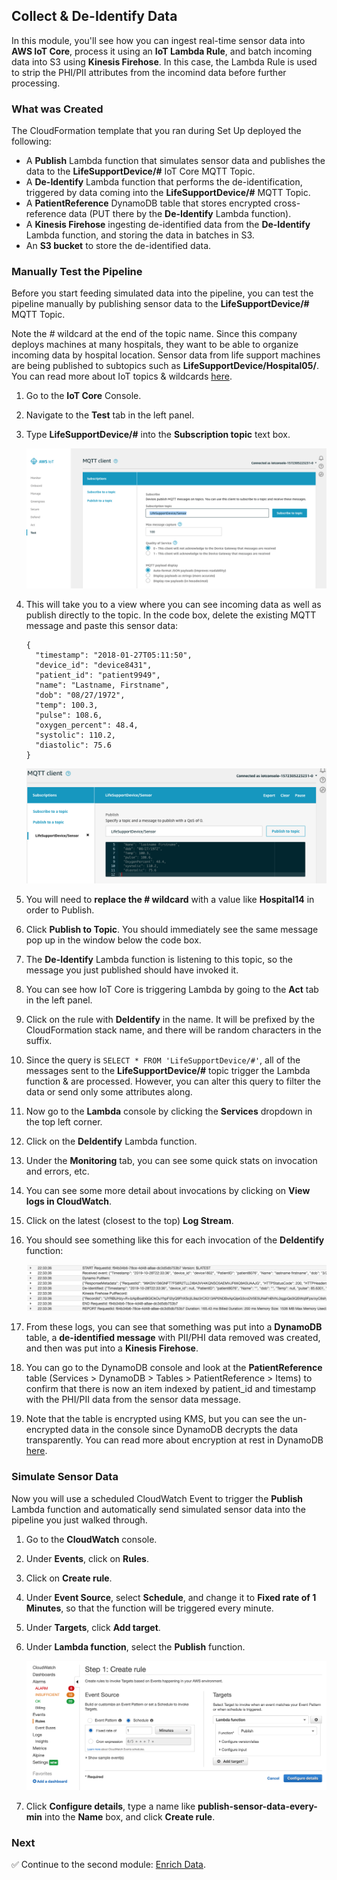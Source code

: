 ## Collect & De-Identify Data

In this module, you'll see how you can ingest real-time sensor data into **AWS IoT Core**, process it using an **IoT Lambda Rule**, and batch incoming data into S3 using **Kinesis Firehose**. In this case, the Lambda Rule is used to strip the PHI/PII attributes from the incomind data before further processing.

### What was Created

The CloudFormation template that you ran during Set Up deployed the following:

* A **Publish** Lambda function that simulates sensor data and publishes the data to the **LifeSupportDevice/#** IoT Core MQTT Topic.
* A **De-Identify** Lambda function that performs the de-identification, triggered by data coming into the **LifeSupportDevice/#** MQTT Topic.
* A **PatientReference** DynamoDB table that stores encrypted cross-reference data (PUT there by the **De-Identify** Lambda function).
* A **Kinesis Firehose** ingesting de-identified data from the **De-Identify** Lambda function, and storing the data in batches in S3.
* An **S3 bucket** to store the de-identified data.

### Manually Test the Pipeline
Before you start feeding simulated data into the pipeline, you can test the pipeline manually by publishing sensor data to the **LifeSupportDevice/#** MQTT Topic. 

Note the *#* wildcard at the end of the topic name. Since this company deploys machines at many hospitals, they want to be able to organize incoming data by hospital location. Sensor data from life support machines are being published to subtopics such as **LifeSupportDevice/Hospital05/**. You can read more about IoT topics & wildcards [here][iot-topic].

1. Go to the **IoT Core** Console.

1. Navigate to the **Test** tab in the left panel.

1. Type **LifeSupportDevice/#** into the **Subscription topic** text box.

	![IoT Test Console](Screenshots/iot-test.png)
	
1. This will take you to a view where you can see incoming data as well as publish directly to the topic. In the code box, delete the existing MQTT message and paste this sensor data:


	```
	{
	  "timestamp": "2018-01-27T05:11:50",
	  "device_id": "device8431",
	  "patient_id": "patient9949",
	  "name": "Lastname, Firstname",
	  "dob": "08/27/1972",
	  "temp": 100.3,
	  "pulse": 108.6,
	  "oxygen_percent": 48.4,
	  "systolic": 110.2,
	  "diastolic": 75.6
	}
	```
	
	![IoT Publish Console](Screenshots/iot-publish.png)
	
1. You will need to **replace the # wildcard** with a value like **Hospital14** in order to Publish.

1. Click **Publish to Topic**. You should immediately see the same message pop up in the window below the code box.

1. The **De-Identify** Lambda function is listening to this topic, so the message you just published should have invoked it.

1. You can see how IoT Core is triggering Lambda by going to the **Act** tab in the left panel.

1. Click on the rule with **DeIdentify** in the name. It will be prefixed by the CloudFormation stack name, and there will be random characters in the suffix.

1. Since the query is `SELECT * FROM 'LifeSupportDevice/#'`, all of the messages sent to the **LifeSupportDevice/#** topic trigger the Lambda function & are processed. However, you can alter this query to filter the data or send only some attributes along.

1. Now go to the **Lambda** console by clicking the **Services** dropdown in the top left corner.

1. Click on the **DeIdentify** Lambda function.

1. Under the **Monitoring** tab, you can see some quick stats on invocation and errors, etc.

1. You can see some more detail about invocations by clicking on **View logs in CloudWatch**.

1. Click on the latest (closest to the top) **Log Stream**.

1. You should see something like this for each invocation of the **DeIdentify** function:

	![CloudWatch Logs](Screenshots/deidentify-cloudwatch-logs.png)

1. From these logs, you can see that something was put into a **DynamoDB** table, a **de-identified message** with PII/PHI data removed was created, and then was put into a **Kinesis Firehose**. 

1. You can go to the DynamoDB console and look at the **PatientReference** table (Services > DynamoDB > Tables > PatientReference > Items) to confirm that there is now an item indexed by patient_id and timestamp with the PHI/PII data from the sensor data message.

1. Note that the table is encrypted using KMS, but you can see the un-encrypted data in the console since DynamoDB decrypts the data transparently. You can read more about encryption at rest in DynamoDB [here][dynamo-encryption].

### Simulate Sensor Data
Now you will use a scheduled CloudWatch Event to trigger the **Publish** Lambda function and automatically send simulated sensor data into the pipeline you just walked through.

1. Go to the **CloudWatch** console.

1. Under **Events**, click on **Rules**.

1. Click on **Create rule**. 

1. Under **Event Source**, select **Schedule**, and change it to **Fixed rate of 1 Minutes**, so that the function will be triggered every minute.

1. Under **Targets**, click **Add target**.

1. Under **Lambda function**, select the **Publish** function.

	![CloudWatch Publish Rule](Screenshots/cloudwatch-rule.png)

1. Click **Configure details**, type a name like **publish-sensor-data-every-min** into the **Name** box, and click **Create rule**.

### Next

:white_check_mark: Continue to the second module: [Enrich Data][enrich].

[iot-topic]: https://docs.aws.amazon.com/iot/latest/developerguide/topics.html
[dynamo-encryption]: https://docs.aws.amazon.com/amazondynamodb/latest/developerguide/EncryptionAtRest.html
[enrich]: ../2_Enrich/

